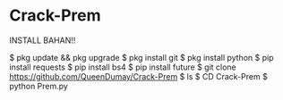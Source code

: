 # Crack-Prem

INSTALL BAHAN!!

$ pkg update && pkg upgrade
$ pkg install git
$ pkg install python
$ pip install requests
$ pip install bs4
$ pip install future
$ git clone https://github.com/QueenDumay/Crack-Prem
$ ls
$ CD Crack-Prem
$ python Prem.py
